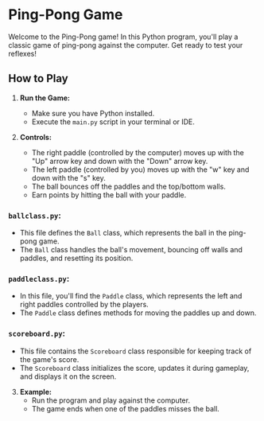 # Ping-Pong Game

Welcome to the Ping-Pong game! In this Python program, you'll play a classic game of ping-pong against the computer. Get ready to test your reflexes!

## How to Play

1. **Run the Game:**
   - Make sure you have Python installed.
   - Execute the `main.py` script in your terminal or IDE.

2. **Controls:**
   - The right paddle (controlled by the computer) moves up with the "Up" arrow key and down with the "Down" arrow key.
   - The left paddle (controlled by you) moves up with the "w" key and down with the "s" key.
   - The ball bounces off the paddles and the top/bottom walls.
   - Earn points by hitting the ball with your paddle.

### **`ballclass.py`**:
   - This file defines the `Ball` class, which represents the ball in the ping-pong game.
   - The `Ball` class handles the ball's movement, bouncing off walls and paddles, and resetting its position.

### **`paddleclass.py`**:
   - In this file, you'll find the `Paddle` class, which represents the left and right paddles controlled by the players.
   - The `Paddle` class defines methods for moving the paddles up and down.

### **`scoreboard.py`**:
   - This file contains the `Scoreboard` class responsible for keeping track of the game's score.
   - The `Scoreboard` class initializes the score, updates it during gameplay, and displays it on the screen.

3. **Example:**
   - Run the program and play against the computer.
   - The game ends when one of the paddles misses the ball.




